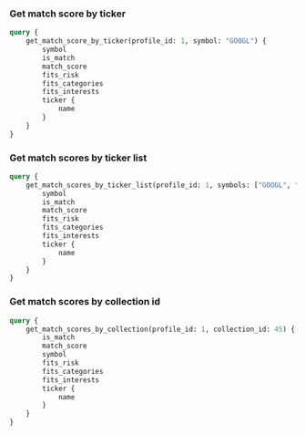 ### Get match score by ticker

```graphql
query {
    get_match_score_by_ticker(profile_id: 1, symbol: "GOOGL") {
        symbol
        is_match
        match_score
        fits_risk
        fits_categories
        fits_interests
        ticker {
            name
        }
    }
}
```

### Get match scores by ticker list

```graphql
query {
    get_match_scores_by_ticker_list(profile_id: 1, symbols: ["GOOGL", "AAPL"]) {
        symbol
        is_match
        match_score
        fits_risk
        fits_categories
        fits_interests
        ticker {
            name
        }
    }
}
```

### Get match scores by collection id

```graphql
query {
    get_match_scores_by_collection(profile_id: 1, collection_id: 45) {
        is_match
        match_score
        symbol
        fits_risk
        fits_categories
        fits_interests
        ticker {
            name
        }
    }
}
```